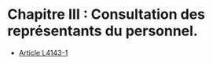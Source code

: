 # Chapitre III : Consultation des représentants du personnel.

* [Article L4143-1](./LEGIARTI000027722961.md)
